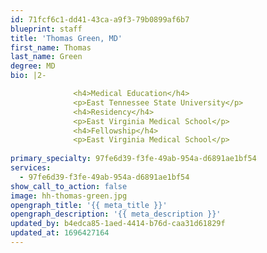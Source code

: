 ```yaml
---
id: 71fcf6c1-dd41-43ca-a9f3-79b0899af6b7
blueprint: staff
title: 'Thomas Green, MD'
first_name: Thomas
last_name: Green
degree: MD
bio: |2-

              <h4>Medical Education</h4>
              <p>East Tennessee State University</p>
              <h4>Residency</h4>
              <p>East Virginia Medical School</p>
              <h4>Fellowship</h4>
              <p>East Virginia Medical School</p>
          
primary_specialty: 97fe6d39-f3fe-49ab-954a-d6891ae1bf54
services:
  - 97fe6d39-f3fe-49ab-954a-d6891ae1bf54
show_call_to_action: false
image: hh-thomas-green.jpg
opengraph_title: '{{ meta_title }}'
opengraph_description: '{{ meta_description }}'
updated_by: b4edca85-1aed-4414-b76d-caa31d61829f
updated_at: 1696427164
---
```

